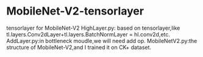 # MobileNet-V2-tensorlayer
tensorlayer for MobileNet-V2
HighLayer.py: based on tensorlayer,like tl.layers.Conv2dLayer+tl.layers.BatchNormLayer = hl.conv2d,etc.
AddLayer.py:in bottleneck moudle,we will need add op.
MobileNetV2.py:the structure of MobileNet-V2,and I trained it on CK+ dataset.
